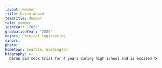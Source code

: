 ```yaml
---
layout: member
title: Daran Anand
teamTitle: Member
role: member
joinYear: '2020'
graduationYear: '2024'
majors: Chemical Engineering
minors: 
photo: 
hometown: Seattle, Washington
biography: >-
  Daran did mock trial for 4 years during high school and is excited to continue with mock trial in college. Daran looks forward to embracing his role on the team and continuing to master the rules of evidence. Outside of mock trial Daran enjoys playing pick up basketball, cooking, and watching football with his friends. 
---
```

